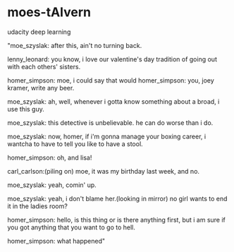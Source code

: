# moes-tAIvern
udacity deep learning

"moe_szyslak: after this, ain't no turning back.


lenny_leonard: you know, i love our valentine's day tradition of going out with each others' sisters.


homer_simpson: moe, i could say that would homer_simpson: you, joey kramer, write any beer.


moe_szyslak: ah, well, whenever i gotta know something about a broad, i use this guy.


moe_szyslak: this detective is unbelievable. he can do worse than i do.


moe_szyslak: now, homer, if i'm gonna manage your boxing career, i wantcha to have to tell you like to have a stool.


homer_simpson: oh, and lisa!


carl_carlson:(piling on) moe, it was my birthday last week, and no.


moe_szyslak: yeah, comin' up.


moe_szyslak: yeah, i don't blame her.(looking in mirror) no girl wants to end it in the ladies room?


homer_simpson: hello, is this thing or is there anything first, but i am sure if you got anything that you want to go to hell.


homer_simpson: what happened"
